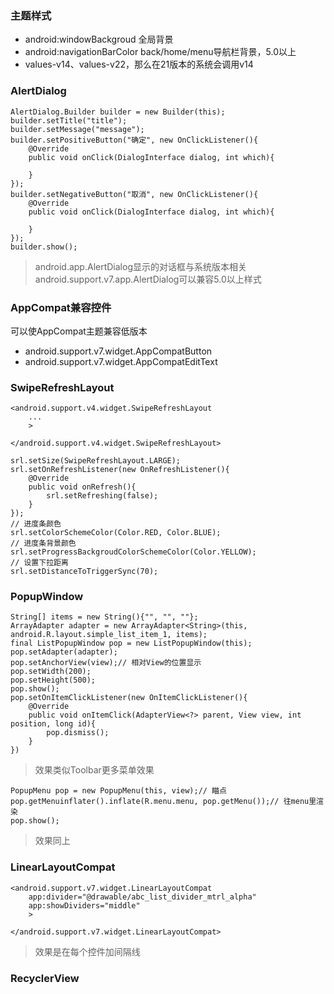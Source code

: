 ### 主题样式
- android:windowBackgroud  全局背景  
- android:navigationBarColor  back/home/menu导航栏背景，5.0以上
- values-v14、values-v22，那么在21版本的系统会调用v14  

### AlertDialog

    AlertDialog.Builder builder = new Builder(this);
    builder.setTitle("title");
    builder.setMessage("message");
    builder.setPositiveButton("确定", new OnClickListener(){
        @Override
        public void onClick(DialogInterface dialog, int which){

        }
    });
    builder.setNegativeButton("取消", new OnClickListener(){
        @Override
        public void onClick(DialogInterface dialog, int which){

        }
    });
    builder.show();

> android.app.AlertDialog显示的对话框与系统版本相关  
> android.support.v7.app.AlertDialog可以兼容5.0以上样式  

### AppCompat兼容控件
可以使AppCompat主题兼容低版本  
- android.support.v7.widget.AppCompatButton  
- android.support.v7.widget.AppCompatEditText  

### SwipeRefreshLayout

    <android.support.v4.widget.SwipeRefreshLayout
        ...
        >

    </android.support.v4.widget.SwipeRefreshLayout>

    srl.setSize(SwipeRefreshLayout.LARGE);
    srl.setOnRefreshListener(new OnRefreshListener(){
        @Override
        public void onRefresh(){
            srl.setRefreshing(false);
        }
    });
    // 进度条颜色
    srl.setColorSchemeColor(Color.RED, Color.BLUE);
    // 进度条背景颜色
    srl.setProgressBackgroudColorSchemeColor(Color.YELLOW);
    // 设置下拉距离
    srl.setDistanceToTriggerSync(70);

### PopupWindow

    String[] items = new String(){"", "", ""};
    ArrayAdapter adapter = new ArrayAdapter<String>(this, android.R.layout.simple_list_item_1, items);
    final ListPopupWindow pop = new ListPopupWindow(this);
    pop.setAdapter(adapter);
    pop.setAnchorView(view);// 相对View的位置显示
    pop.setWidth(200);
    pop.setHeight(500);
    pop.show();
    pop.setOnItemClickListener(new OnItemClickListener(){
        @Override
        public void onItemClick(AdapterView<?> parent, View view, int position, long id){
            pop.dismiss();
        }
    })

> 效果类似Toolbar更多菜单效果    

    PopupMenu pop = new PopupMenu(this, view);// 瞄点
    pop.getMenuinflater().inflate(R.menu.menu, pop.getMenu());// 往menu里渲染
    pop.show();

> 效果同上  
    
### LinearLayoutCompat

    <android.support.v7.widget.LinearLayoutCompat
        app:divider="@drawable/abc_list_divider_mtrl_alpha"
        app:showDividers="middle"
        >

    </android.support.v7.widget.LinearLayoutCompat>

> 效果是在每个控件加间隔线

### RecyclerView


